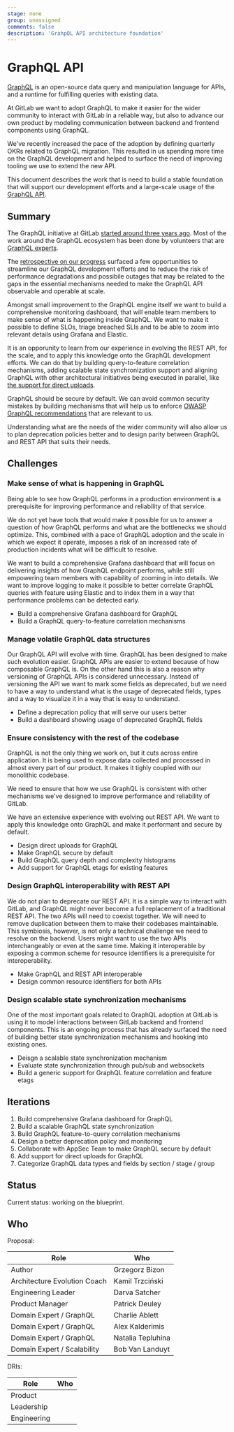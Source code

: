 ```yaml
---
stage: none
group: unassigned
comments: false
description: 'GrahpQL API architecture foundation'
---
```


# GraphQL API

[GraphQL](https://graphql.org/) is an open-source data query and manipulation
language for APIs, and a runtime for fulfilling queries with existing data.

At GitLab we want to adopt GraphQL to make it easier for the wider community to
interact with GitLab in a reliable way, but also to advance our own product by
modeling communication between backend and frontend components using GraphQL.

We've recently increased the pace of the adoption by defining quarterly OKRs
related to GraphQL migration. This resulted in us spending more time on the
GraphQL development and helped to surface the need of improving tooling we use
to extend the new API.

This document describes the work that is need to build a stable foundation that
will support our development efforts and a large-scale usage of the [GraphQL
API](https://docs.gitlab.com/ee/api/graphql/index.html).

## Summary

The GraphQL initiative at GitLab [started around three years ago](https://gitlab.com/gitlab-org/gitlab/-/commit/9c6c17cbcdb8bf8185fc1b873dcfd08f723e4df5).
Most of the work around the GraphQL ecosystem has been done by volunteers that are
[GraphQL experts](https://gitlab.com/groups/gitlab-org/graphql-experts/-/group_members?with_inherited_permissions=exclude).

The [retrospective on our progress](https://gitlab.com/gitlab-org/gitlab/-/issues/235659)
surfaced a few opportunities to streamline our GraphQL development efforts and
to reduce the risk of performance degradations and possibile outages that may
be related to the gaps in the essential mechanisms needed to make the GraphQL
API observable and operable at scale.

Amongst small improvement to the GraphQL engine itself we want to build a
comprehensive monitoring dashboard, that will enable team members to make sense
of what is happening inside GraphQL. We want to make it possible to define
SLOs, triage breached SLIs and to be able to zoom into relevant details using
Grafana and Elastic.

It is an opporunity to learn from our experience in evolving the REST API, for
the scale, and to apply this knowledge onto the GraphQL development efforts. We
can do that by building query-to-feature correlation mechanisms, adding
scalable state synchronization support and aligning GraphQL with other
architectural initiatives being executed in parallel, like [the support for
direct uploads](https://gitlab.com/gitlab-org/gitlab/-/issues/280819).

GraphQL should be secure by default. We can avoid common security mistakes by
building mechanisms that will help us to enforce [OWASP GraphQL
recommendations](https://cheatsheetseries.owasp.org/cheatsheets/GraphQL_Cheat_Sheet.html)
that are relevant to us.

Understanding what are the needs of the wider community will also allow us to
plan deprecation policies better and to design parity between GraphQL and REST
API that suits their needs.

## Challenges

### Make sense of what is happening in GraphQL

Being able to see how GraphQL performs in a production environment is a
prerequisite for improving performance and reliability of that service.

We do not yet have tools that would make it possible for us to answer a
question of how GraphQL performs and what are the bottlenecks we should
optimize. This, combined with a pace of GraphQL adoption and the scale in which
we expect it operate, imposes a risk of an increased rate of production
incidents what will be difficult to resolve.

We want to build a comprehensive Grafana dashboard that will focus on
delivering insights of how GraphQL endpoint performs, while still empowering
team members with capability of zooming in into details. We want to improve
logging to make it possible to better correlate GraphQL queries with feature
using Elastic and to index them in a way that performance problems can be
detected early.

- Build a comprehensive Grafana dashboard for GraphQL
- Build a GraphQL query-to-feature correlation mechanisms

### Manage volatile GraphQL data structures

Our GraphQL API will evolve with time. GraphQL has been designed to make such
evolution easier. GraphQL APIs are easier to extend because of how composable
GraphQL is. On the other hand this is also a reason why versioning of GraphQL
APIs is considered unnecessary. Instead of versioning the API we want to mark
some fields as deprecated, but we need to have a way to understand what is the
usage of deprecated fields, types and a way to visualize it in a way that is
easy to understand.

- Define a deprecation policy that will serve our users better
- Build a dashboard showing usage of deprecated GraphQL fields

### Ensure consistency with the rest of the codebase

GraphQL is not the only thing we work on, but it cuts across entire
application. It is being used to expose data collected and processed in almost
every part of our product. It makes it tighly coupled with our monolithic
codebase.

We need to ensure that how we use GraphQL is consistent with other mechanisms
we've designed to improve performance and reliability of GitLab.

We have an extensive experience with evolving out REST API. We want to apply
this knowledge onto GraphQL and make it performant and secure by default.

- Design direct uploads for GraphQL
- Make GraphQL secure by default
- Build GraphQL query depth and complexity histograms
- Add support for GraphQL etags for existing features

### Design GraphQL interoperability with REST API

We do not plan to deprecate our REST API. It is a simple way to interact with
GitLab, and GraphQL might never become a full replacement of a traditional REST
API. The two APIs will need to coexist together. We will need to remove
duplication between them to make their codebases maintainable. This symbiosis,
however, is not only a technical challenge we need to resolve on the backend.
Users might want to use the two APIs interchangeably or even at the same time.
Making it interoperable by exposing a common scheme for resource identifiers is
a prerequisite for interoperability.

- Make GraphQL and REST API interoperable
- Design common resource identifiers for both APIs

### Design scalable state synchronization mechanisms

One of the most important goals related to GraphQL adoption at GitLab is using
it to model interactions between GitLab backend and frontend components. This
is an ongoing process that has already surfaced the need of building better
state synchronization mechanisms and hooking into existing ones.

- Deisgn a scalable state synchronization mechanism
- Evaluate state synchronization through pub/sub and websockets
- Build a generic support for GraphQL feature correlation and feature etags

## Iterations

1. Build comprehensive Grafana dashboard for GraphQL
1. Build a scalable GraphQL state synchronization
1. Build GraphQL feature-to-query correlation mechanisms
1. Design a better deprecation policy and monitoring
1. Collaborate with AppSec Team to make GraphQL secure by default
1. Add support for direct uploads for GraphQL
1. Categorize GraphQL data types and fields by section / stage / group

## Status

Current status: working on the blueprint.

## Who

Proposal:

<!-- vale gitlab.Spelling = NO -->

| Role                         | Who
|------------------------------|-------------------------|
| Author                       | Grzegorz Bizon          |
| Architecture Evolution Coach | Kamil Trzciński         |
| Engineering Leader           | Darva Satcher           |
| Product Manager              | Patrick Deuley          |
| Domain Expert / GraphQL      | Charlie Ablett          |
| Domain Expert / GraphQL      | Alex Kalderimis         |
| Domain Expert / GraphQL      | Natalia Tepluhina       |
| Domain Expert / Scalability  | Bob Van Landuyt         |

DRIs:

| Role                         | Who
|------------------------------|------------------------|
| Product                      |                        |
| Leadership                   |                        |
| Engineering                  |                        |

<!-- vale gitlab.Spelling = YES -->
